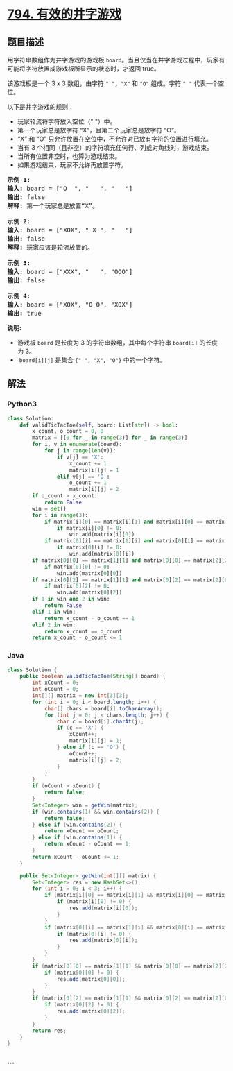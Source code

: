 # [794. 有效的井字游戏](https://leetcode-cn.com/problems/valid-tic-tac-toe-state)



## 题目描述

<!-- 这里写题目描述 -->

<p>用字符串数组作为井字游戏的游戏板&nbsp;<code>board</code>。当且仅当在井字游戏过程中，玩家有可能将字符放置成游戏板所显示的状态时，才返回 true。</p>

<p>该游戏板是一个 3 x 3 数组，由字符&nbsp;<code>&quot; &quot;</code>，<code>&quot;X&quot;</code>&nbsp;和&nbsp;<code>&quot;O&quot;</code>&nbsp;组成。字符&nbsp;<code>&quot; &quot;</code>&nbsp;代表一个空位。</p>

<p>以下是井字游戏的规则：</p>

<ul>
	<li>玩家轮流将字符放入空位（&quot; &quot;）中。</li>
	<li>第一个玩家总是放字符 &ldquo;X&rdquo;，且第二个玩家总是放字符 &ldquo;O&rdquo;。</li>
	<li>&ldquo;X&rdquo; 和 &ldquo;O&rdquo; 只允许放置在空位中，不允许对已放有字符的位置进行填充。</li>
	<li>当有 3 个相同（且非空）的字符填充任何行、列或对角线时，游戏结束。</li>
	<li>当所有位置非空时，也算为游戏结束。</li>
	<li>如果游戏结束，玩家不允许再放置字符。</li>
</ul>

<pre>
<strong>示例 1:</strong>
<strong>输入:</strong> board = [&quot;O&nbsp; &quot;, &quot;&nbsp; &nbsp;&quot;, &quot;&nbsp; &nbsp;&quot;]
<strong>输出:</strong> false
<strong>解释:</strong> 第一个玩家总是放置&ldquo;X&rdquo;。

<strong>示例 2:</strong>
<strong>输入:</strong> board = [&quot;XOX&quot;, &quot; X &quot;, &quot;   &quot;]
<strong>输出:</strong> false
<strong>解释:</strong> 玩家应该是轮流放置的。

<strong>示例 3:</strong>
<strong>输入:</strong> board = [&quot;XXX&quot;, &quot;   &quot;, &quot;OOO&quot;]
<strong>输出:</strong> false

<strong>示例 4:</strong>
<strong>输入:</strong> board = [&quot;XOX&quot;, &quot;O O&quot;, &quot;XOX&quot;]
<strong>输出:</strong> true
</pre>

<p><strong>说明:</strong></p>

<ul>
	<li>游戏板&nbsp;<code>board</code>&nbsp;是长度为 3 的字符串数组，其中每个字符串&nbsp;<code>board[i]</code>&nbsp;的长度为&nbsp;3。</li>
	<li>&nbsp;<code>board[i][j]</code>&nbsp;是集合&nbsp;<code>{&quot; &quot;, &quot;X&quot;, &quot;O&quot;}</code>&nbsp;中的一个字符。</li>
</ul>


## 解法

<!-- 这里可写通用的实现逻辑 -->

<!-- tabs:start -->

### **Python3**

<!-- 这里可写当前语言的特殊实现逻辑 -->

```python
class Solution:
    def validTicTacToe(self, board: List[str]) -> bool:
        x_count, o_count = 0, 0
        matrix = [[0 for _ in range(3)] for _ in range(3)]
        for i, v in enumerate(board):
            for j in range(len(v)):
                if v[j] == 'X':
                    x_count += 1
                    matrix[i][j] = 1
                elif v[j] == 'O':
                    o_count += 1
                    matrix[i][j] = 2
        if o_count > x_count:
            return False
        win = set()
        for i in range(3):
            if matrix[i][0] == matrix[i][1] and matrix[i][0] == matrix[i][2]:
                if matrix[i][0] != 0:
                    win.add(matrix[i][0])
            if matrix[0][i] == matrix[1][i] and matrix[0][i] == matrix[2][i]:
                if matrix[0][i] != 0:
                    win.add(matrix[0][i])
        if matrix[0][0] == matrix[1][1] and matrix[0][0] == matrix[2][2]:
            if matrix[0][0] != 0:
                win.add(matrix[0][0])
        if matrix[0][2] == matrix[1][1] and matrix[0][2] == matrix[2][0]:
            if matrix[0][2] != 0:
                win.add(matrix[0][2])
        if 1 in win and 2 in win:
            return False
        elif 1 in win:
            return x_count - o_count == 1
        elif 2 in win:
            return x_count == o_count
        return x_count - o_count <= 1
```

### **Java**

<!-- 这里可写当前语言的特殊实现逻辑 -->

```java
class Solution {
    public boolean validTicTacToe(String[] board) {
        int xCount = 0;
        int oCount = 0;
        int[][] matrix = new int[3][3];
        for (int i = 0; i < board.length; i++) {
            char[] chars = board[i].toCharArray();
            for (int j = 0; j < chars.length; j++) {
                char c = board[i].charAt(j);
                if (c == 'X') {
                    xCount++;
                    matrix[i][j] = 1;
                } else if (c == 'O') {
                    oCount++;
                    matrix[i][j] = 2;
                }
            }
        }
        if (oCount > xCount) {
            return false;
        }
        Set<Integer> win = getWin(matrix);
        if (win.contains(1) && win.contains(2)) {
            return false;
        } else if (win.contains(2)) {
            return xCount == oCount;
        } else if (win.contains(1)) {
            return xCount - oCount == 1;
        }
        return xCount - oCount <= 1;
    }

    public Set<Integer> getWin(int[][] matrix) {
        Set<Integer> res = new HashSet<>();
        for (int i = 0; i < 3; i++) {
            if (matrix[i][0] == matrix[i][1] && matrix[i][0] == matrix[i][2]) {
                if (matrix[i][0] != 0) {
                    res.add(matrix[i][0]);
                }
            }
            if (matrix[0][i] == matrix[1][i] && matrix[0][i] == matrix[2][i]) {
                if (matrix[0][i] != 0) {
                    res.add(matrix[0][i]);
                }
            }
        }
        if (matrix[0][0] == matrix[1][1] && matrix[0][0] == matrix[2][2]) {
            if (matrix[0][0] != 0) {
                res.add(matrix[0][0]);
            }
        }
        if (matrix[0][2] == matrix[1][1] && matrix[0][2] == matrix[2][0]) {
            if (matrix[0][2] != 0) {
                res.add(matrix[0][2]);
            }
        }
        return res;
    }
}
```

### **...**

```

```

<!-- tabs:end -->
